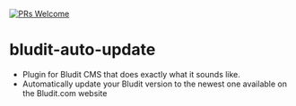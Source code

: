 [![PRs Welcome](https://img.shields.io/badge/PRs-welcome-brightgreen.svg?style=flat-square)](http://makeapullrequest.com)

# bludit-auto-update

- Plugin for Bludit CMS that does exactly what it sounds like.
- Automatically update your Bludit version to the newest one available on the Bludit.com website
